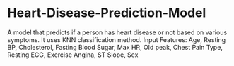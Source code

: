# Heart-Disease-Prediction-Model
A model that predicts if a person has heart disease or not based on various symptoms. It uses KNN classification method. Input Features: Age, Resting BP, Cholesterol, Fasting Blood Sugar, Max HR, Old peak, Chest Pain Type, Resting ECG, Exercise Angina, ST Slope, Sex
